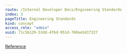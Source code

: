 ```yaml
---
route: /Internal Developer Docs/Engineering Standards
index: 3
pageTitle: Engineering Standards
kind: concept
access_role: "admin"
uuid: 71c5b129-53dd-47bd-951d-760ae5d1f327
---
```


[Reference](https://github.com/LivelyVideo/service-definitions/blob/main/ENGINEERING_STANDARDS.md)